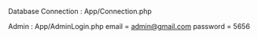Database Connection : App/Connection.php

Admin : 
App/AdminLogin.php
email = admin@gmail.com
        password = 5656


